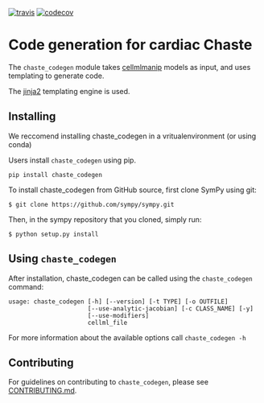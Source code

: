 [![travis](https://travis-ci.com/ModellingWebLab/chaste-codegen.svg?branch=master)](https://travis-ci.com/ModellingWebLab/chaste-codegen)
[![codecov](https://codecov.io/gh/ModellingWebLab/chaste-codegen/branch/master/graph/badge.svg)](https://codecov.io/gh/ModellingWebLab/chaste-codegen)

# Code generation for cardiac Chaste

The `chaste_codegen` module takes [cellmlmanip](https://github.com/ModellingWebLab/cellmlmanip) models as input, and uses templating to generate code.

The [jinja2](http://jinja.pocoo.org/) templating engine is used.

## Installing 
We reccomend installing chaste_codegen in a vritualenvironment (or using conda)

Users install `chaste_codegen` using pip.

```
pip install chaste_codegen
```

To install chaste_codegen from GitHub source, first clone SymPy using git:

```
$ git clone https://github.com/sympy/sympy.git
```
Then, in the sympy repository that you cloned, simply run:

```
$ python setup.py install
```

## Using `chaste_codegen`
After installation, chaste_codegen can be called using the `chaste_codegen` command:
```
usage: chaste_codegen [-h] [--version] [-t TYPE] [-o OUTFILE]
                      [--use-analytic-jacobian] [-c CLASS_NAME] [-y]
                      [--use-modifiers]
                      cellml_file
```

For more information about the available options call
`chaste_codegen -h`

## Contributing

For guidelines on contributing to `chaste_codegen`, please see [CONTRIBUTING.md](CONTRIBUTING.md).
